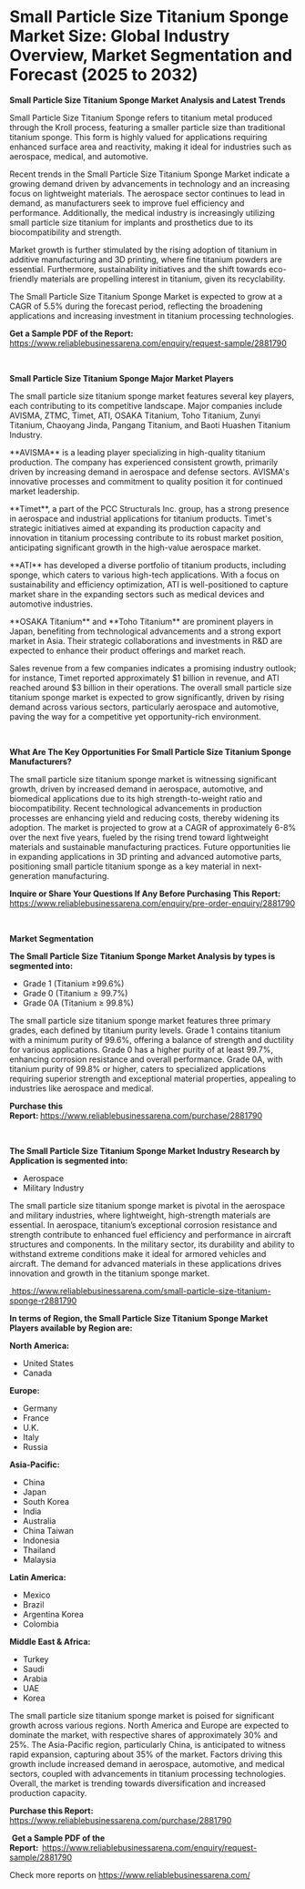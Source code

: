 <p><h1>Small Particle Size Titanium Sponge Market Size: Global Industry Overview, Market Segmentation and Forecast (2025 to 2032)</h1></p><p><strong>Small Particle Size Titanium Sponge Market Analysis and Latest Trends</strong></p>
<p><p>Small Particle Size Titanium Sponge refers to titanium metal produced through the Kroll process, featuring a smaller particle size than traditional titanium sponge. This form is highly valued for applications requiring enhanced surface area and reactivity, making it ideal for industries such as aerospace, medical, and automotive. </p><p>Recent trends in the Small Particle Size Titanium Sponge Market indicate a growing demand driven by advancements in technology and an increasing focus on lightweight materials. The aerospace sector continues to lead in demand, as manufacturers seek to improve fuel efficiency and performance. Additionally, the medical industry is increasingly utilizing small particle size titanium for implants and prosthetics due to its biocompatibility and strength.</p><p>Market growth is further stimulated by the rising adoption of titanium in additive manufacturing and 3D printing, where fine titanium powders are essential. Furthermore, sustainability initiatives and the shift towards eco-friendly materials are propelling interest in titanium, given its recyclability.</p><p>The Small Particle Size Titanium Sponge Market is expected to grow at a CAGR of 5.5% during the forecast period, reflecting the broadening applications and increasing investment in titanium processing technologies.</p></p>
<p><strong>Get a Sample PDF of the Report:&nbsp;</strong> <a href="https://www.reliablebusinessarena.com/enquiry/request-sample/2881790?utm_campaign=3173&utm_medium=2&utm_source=Github&utm_content=ia&utm_term=12032025&utm_id=small-particle-size-titanium-sponge">https://www.reliablebusinessarena.com/enquiry/request-sample/2881790</a></p>
<p>&nbsp;</p>
<p><strong>Small Particle Size Titanium Sponge Major Market Players</strong></p>
<p><p>The small particle size titanium sponge market features several key players, each contributing to its competitive landscape. Major companies include AVISMA, ZTMC, Timet, ATI, OSAKA Titanium, Toho Titanium, Zunyi Titanium, Chaoyang Jinda, Pangang Titanium, and Baoti Huashen Titanium Industry.</p><p>**AVISMA** is a leading player specializing in high-quality titanium production. The company has experienced consistent growth, primarily driven by increasing demand in aerospace and defense sectors. AVISMA's innovative processes and commitment to quality position it for continued market leadership.</p><p>**Timet**, a part of the PCC Structurals Inc. group, has a strong presence in aerospace and industrial applications for titanium products. Timet's strategic initiatives aimed at expanding its production capacity and innovation in titanium processing contribute to its robust market position, anticipating significant growth in the high-value aerospace market.</p><p>**ATI** has developed a diverse portfolio of titanium products, including sponge, which caters to various high-tech applications. With a focus on sustainability and efficiency optimization, ATI is well-positioned to capture market share in the expanding sectors such as medical devices and automotive industries.</p><p>**OSAKA Titanium** and **Toho Titanium** are prominent players in Japan, benefiting from technological advancements and a strong export market in Asia. Their strategic collaborations and investments in R&D are expected to enhance their product offerings and market reach.</p><p>Sales revenue from a few companies indicates a promising industry outlook; for instance, Timet reported approximately $1 billion in revenue, and ATI reached around $3 billion in their operations. The overall small particle size titanium sponge market is expected to grow significantly, driven by rising demand across various sectors, particularly aerospace and automotive, paving the way for a competitive yet opportunity-rich environment.</p></p>
<p>&nbsp;</p>
<p><strong>What Are The Key Opportunities For Small Particle Size Titanium Sponge Manufacturers?</strong></p>
<p><p>The small particle size titanium sponge market is witnessing significant growth, driven by increased demand in aerospace, automotive, and biomedical applications due to its high strength-to-weight ratio and biocompatibility. Recent technological advancements in production processes are enhancing yield and reducing costs, thereby widening its adoption. The market is projected to grow at a CAGR of approximately 6-8% over the next five years, fueled by the rising trend toward lightweight materials and sustainable manufacturing practices. Future opportunities lie in expanding applications in 3D printing and advanced automotive parts, positioning small particle titanium sponge as a key material in next-generation manufacturing.</p></p>
<p><strong>Inquire or Share Your Questions If Any Before Purchasing This Report:</strong> <a href="https://www.reliablebusinessarena.com/enquiry/pre-order-enquiry/2881790?utm_campaign=3173&utm_medium=2&utm_source=Github&utm_content=ia&utm_term=12032025&utm_id=small-particle-size-titanium-sponge">https://www.reliablebusinessarena.com/enquiry/pre-order-enquiry/2881790</a></p>
<p>&nbsp;</p>
<p><strong>Market Segmentation</strong></p>
<p><strong>The Small Particle Size Titanium Sponge Market Analysis by types is segmented into:</strong></p>
<p><ul><li>Grade 1 (Titanium ≥99.6%)</li><li>Grade 0 (Titanium ≥ 99.7%)</li><li>Grade 0A (Titanium ≥ 99.8%)</li></ul></p>
<p><p>The small particle size titanium sponge market features three primary grades, each defined by titanium purity levels. Grade 1 contains titanium with a minimum purity of 99.6%, offering a balance of strength and ductility for various applications. Grade 0 has a higher purity of at least 99.7%, enhancing corrosion resistance and overall performance. Grade 0A, with titanium purity of 99.8% or higher, caters to specialized applications requiring superior strength and exceptional material properties, appealing to industries like aerospace and medical.</p></p>
<p><strong>Purchase this Report:&nbsp;</strong><a href="https://www.reliablebusinessarena.com/purchase/2881790?utm_campaign=3173&utm_medium=2&utm_source=Github&utm_content=ia&utm_term=12032025&utm_id=small-particle-size-titanium-sponge">https://www.reliablebusinessarena.com/purchase/2881790</a></p>
<p>&nbsp;</p>
<p><strong>The Small Particle Size Titanium Sponge Market Industry Research by Application is segmented into:</strong></p>
<p><ul><li>Aerospace</li><li>Military Industry</li></ul></p>
<p><p>The small particle size titanium sponge market is pivotal in the aerospace and military industries, where lightweight, high-strength materials are essential. In aerospace, titanium’s exceptional corrosion resistance and strength contribute to enhanced fuel efficiency and performance in aircraft structures and components. In the military sector, its durability and ability to withstand extreme conditions make it ideal for armored vehicles and aircraft. The demand for advanced materials in these applications drives innovation and growth in the titanium sponge market.</p></p>
<p><a href="https://www.reliablebusinessarena.com/small-particle-size-titanium-sponge-r2881790?utm_campaign=3173&utm_medium=2&utm_source=Github&utm_content=ia&utm_term=12032025&utm_id=small-particle-size-titanium-sponge">&nbsp;https://www.reliablebusinessarena.com/small-particle-size-titanium-sponge-r2881790</a></p>
<p><strong>In terms of Region, the Small Particle Size Titanium Sponge Market Players available by Region are:</strong></p>
<p>
    <p> <strong> North America: </strong>
        <ul>
            <li>United States</li>
            <li>Canada</li>
        </ul>
        </p> 
    <p> <strong> Europe: </strong>
        <ul>
            <li>Germany</li>
            <li>France</li>
            <li>U.K.</li>
            <li>Italy</li>
            <li>Russia</li>
        </ul>
        </p> 
    <p> <strong> Asia-Pacific: </strong>
        <ul>
            <li>China</li>
            <li>Japan</li>
            <li>South Korea</li>
            <li>India</li>
            <li>Australia</li>
            <li>China Taiwan</li>
            <li>Indonesia</li>
            <li>Thailand</li>
            <li>Malaysia</li>
        </ul>
        </p> 
    <p> <strong> Latin America: </strong>
        <ul>
            <li>Mexico</li>
            <li>Brazil</li>
            <li>Argentina Korea</li>
            <li>Colombia</li>
        </ul>
        </p> 
    <p> <strong> Middle East & Africa: </strong>
        <ul>
            <li>Turkey</li>
            <li>Saudi</li>
            <li>Arabia</li>
            <li>UAE</li>
            <li>Korea</li>
        </ul>
    </p>
    </p>
<p><p>The small particle size titanium sponge market is poised for significant growth across various regions. North America and Europe are expected to dominate the market, with respective shares of approximately 30% and 25%. The Asia-Pacific region, particularly China, is anticipated to witness rapid expansion, capturing about 35% of the market. Factors driving this growth include increased demand in aerospace, automotive, and medical sectors, coupled with advancements in titanium processing technologies. Overall, the market is trending towards diversification and increased production capacity.</p></p>
<p><strong>Purchase this Report: </strong><a href="https://www.reliablebusinessarena.com/purchase/2881790?utm_campaign=3173&utm_medium=2&utm_source=Github&utm_content=ia&utm_term=12032025&utm_id=small-particle-size-titanium-sponge">https://www.reliablebusinessarena.com/purchase/2881790</a></p>
<p>&nbsp;<strong>Get a Sample PDF of the Report:&nbsp;&nbsp;</strong><a href="https://www.reliablebusinessarena.com/enquiry/request-sample/2881790?utm_campaign=3173&utm_medium=2&utm_source=Github&utm_content=ia&utm_term=12032025&utm_id=small-particle-size-titanium-sponge">https://www.reliablebusinessarena.com/enquiry/request-sample/2881790</a></p>
<p><strong></strong></p>
<p>Check more reports on <a href="https://www.reliablebusinessarena.com/?utm_campaign=3173&utm_medium=2&utm_source=Github&utm_content=ia&utm_term=12032025&utm_id=small-particle-size-titanium-sponge">https://www.reliablebusinessarena.com/</a></p>